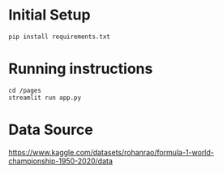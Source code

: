 # Initial Setup
```
pip install requirements.txt
```

# Running instructions
```
cd /pages
streamlit run app.py
```
# Data Source
https://www.kaggle.com/datasets/rohanrao/formula-1-world-championship-1950-2020/data
